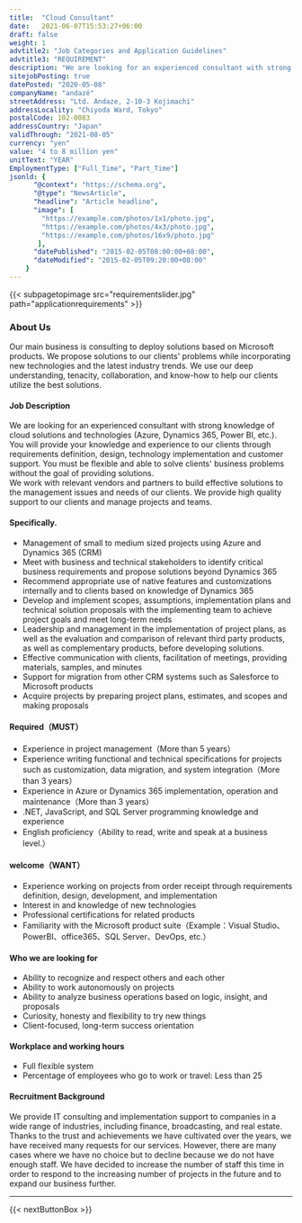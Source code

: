 ```yaml
---
title:  "Cloud Consultant"
date:   2021-06-07T15:53:27+06:00
draft: false
weight: 1
advtitle2: "Job Categories and Application Guidelines"
advtitle3: "REQUIREMENT"
description: "We are looking for an experienced consultant with strong knowledge of Microsoft Cloud solutions and technologies (Azure, Dynamics 365, Power BI, etc.). You will provide your knowledge and experience to our clients through requirements definition, design, technology implementation and customer support. You must be flexible and able to solve clients' business problems without the goal of providing solutions.  Provides high quality support to clients and manages projects and teams."
sitejobPosting: true
datePosted: "2020-05-08"
companyName: "andazé"
streetAddress: "Ltd. Andaze, 2-10-3 Kojimachi"
addressLocality: "Chiyoda Ward, Tokyo"
postalCode: 102-0083
addressCountry: "Japan"
validThrough: "2021-08-05"
currency: "yen"
value: "4 to 8 million yen"
unitText: "YEAR"
EmploymentType: ["Full_Time", "Part_Time"]
jsonld: {
      "@context": "https://schema.org",
      "@type": "NewsArticle",
      "headline": "Article headline",
      "image": [
        "https://example.com/photos/1x1/photo.jpg",
        "https://example.com/photos/4x3/photo.jpg",
        "https://example.com/photos/16x9/photo.jpg"
       ],
      "datePublished": "2015-02-05T08:00:00+08:00",
      "dateModified": "2015-02-05T09:20:00+08:00"
    }
---
```

{{< subpagetopimage src="requirementslider.jpg" path="applicationrequirements" >}}

### About Us

Our main business is consulting to deploy solutions based on Microsoft products. We propose solutions to our clients' problems while incorporating new technologies and the latest industry trends. We use our deep understanding, tenacity, collaboration, and know-how to help our clients utilize the best solutions.

#### Job Description

We are looking for an experienced consultant with strong knowledge of cloud solutions and technologies (Azure, Dynamics 365, Power BI, etc.). You will provide your knowledge and experience to our clients through requirements definition, design, technology implementation and customer support. You must be flexible and able to solve clients' business problems without the goal of providing solutions.    
We work with relevant vendors and partners to build effective solutions to the management issues and needs of our clients. We provide high quality support to our clients and manage projects and teams.

#### Specifically.

- Management of small to medium sized projects using Azure and Dynamics 365 (CRM)  
- Meet with business and technical stakeholders to identify critical business requirements and propose solutions beyond Dynamics 365  
- Recommend appropriate use of native features and customizations internally and to clients based on knowledge of Dynamics 365  
- Develop and implement scopes, assumptions, implementation plans and technical solution proposals with the implementing team to achieve project goals and meet long-term needs  
- Leadership and management in the implementation of project plans, as well as the evaluation and comparison of relevant third party products, as well as complementary products, before developing solutions.  
- Effective communication with clients, facilitation of meetings, providing materials, samples, and minutes  
- Support for migration from other CRM systems such as Salesforce to Microsoft products  
- Acquire projects by preparing project plans, estimates, and scopes and making proposals

#### Required（MUST）

- Experience in project management（More than 5 years）  
- Experience writing functional and technical specifications for projects such as customization, data migration, and system integration（More than 3 years）  
- Experience in Azure or Dynamics 365 implementation, operation and maintenance（More than 3 years）  
- .NET, JavaScript, and SQL Server programming knowledge and experience  
- English proficiency（Ability to read, write and speak at a business level.）

#### welcome（WANT）

- Experience working on projects from order receipt through requirements definition, design, development, and implementation  
- Interest in and knowledge of new technologies  
- Professional certifications for related products  
- Familiarity with the Microsoft product suite（Example：Visual Studio、PowerBI、office365、SQL Server、DevOps, etc.）

#### Who we are looking for

- Ability to recognize and respect others and each other  
- Ability to work autonomously on projects  
- Ability to analyze business operations based on logic, insight, and proposals  
- Curiosity, honesty and flexibility to try new things  
- Client-focused, long-term success orientation

#### Workplace and working hours

- Full flexible system  
- Percentage of employees who go to work or travel: Less than 25

#### Recruitment Background

We provide IT consulting and implementation support to companies in a wide range of industries, including finance, broadcasting, and real estate. Thanks to the trust and achievements we have cultivated over the years, we have received many requests for our services. However, there are many cases where we have no choice but to decline because we do not have enough staff. We have decided to increase the number of staff this time in order to respond to the increasing number of projects in the future and to expand our business further.

---

{{< nextButtonBox >}}
